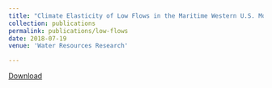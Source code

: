 ```yaml
---
title: "Climate Elasticity of Low Flows in the Maritime Western U.S. Mountains"
collection: publications
permalink: publications/low-flows
date: 2018-07-19
venue: 'Water Resources Research'

---
```


[Download](http://mgcooper.github.io/files/Cooper_et_al_2018_low_flows.pdf)
